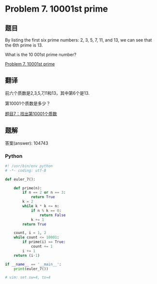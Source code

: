 Problem 7. 10001st prime
==================================

## 题目

By listing the first six prime numbers: 2, 3, 5, 7, 11, and 13, we can see that the 6th prime is 13.

What is the 10 001st prime number?

[Problem 7. 10001st prime](https://projecteuler.net/problem=7 "Problem 7")

## 翻译

前六个质数是2,3,5,7,11和13，其中第6个是13.

第10001个质数是多少？

[题目7：找出第10001个质数](http://pe.spiritzhang.com/index.php/2011-05-11-09-44-54/8-710001 "题目7")

## 题解

答案(answer): 104743

### Python

~~~python
#! /usr/bin/env python
# -*- coding: utf-8

def euler_7():

    def prime(n):
        if n == 2 or n == 3:
            return True
        k = 2
        while k * k <= n:
            if n % k == 0:
                return False
            k += 1
        return True

    count, i = 1, 2
    while count <= 10001:
        if prime(i) == True:
            count += 1
        i += 1
    return (i-1)

if __name__ == '__main__':
    print(euler_7())

# vim: set sw=4, ts=4
~~~

